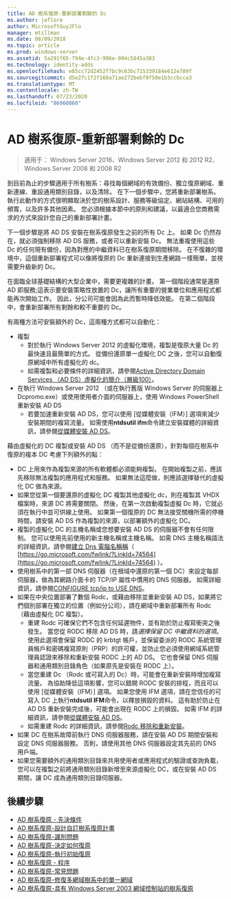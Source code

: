 ```yaml
---
title: AD 樹系復原-重新部署剩餘的 Dc
ms.author: joflore
author: MicrosoftGuyJFlo
manager: mtillman
ms.date: 08/09/2018
ms.topic: article
ms.prod: windows-server
ms.assetid: 5a291f65-794e-4fc3-996e-094c5845a383
ms.technology: identity-adds
ms.openlocfilehash: e85cc72d2452f7bc9c63bc715339184e612e789f
ms.sourcegitcommit: d5e27c1f2f168a71ae272bebf8f50e1b3ccbcca3
ms.translationtype: MT
ms.contentlocale: zh-TW
ms.lasthandoff: 07/23/2020
ms.locfileid: "86960860"
---
```

# <a name="ad-forest-recovery---redeploy-remaining-dcs"></a>AD 樹系復原-重新部署剩餘的 Dc

>適用于： Windows Server 2016、Windows Server 2012 和 2012 R2、Windows Server 2008 和 2008 R2

到目前為止的步驟適用于所有樹系：尋找每個網域的有效備份、獨立復原網域、重新連線、重設通用類別目錄，以及清除。 在下一個步驟中，您將重新部署樹系。 執行此動作的方式很明顯取決於您的樹系設計、服務等級協定、網站結構、可用的頻寬，以及許多其他因素。 您必須根據本節中的原則和建議，以最適合您商務需求的方式來設計您自己的重新部署計畫。  
  
下一個步驟是將 AD DS 安裝在樹系復原發生之前的所有 Dc 上。 如果 Dc 仍然存在，就必須強制移除 AD DS 服務，或者可以重新安裝 Dc。 無法重複使用這些 Dc 的任何現有備份，因為對應的中繼資料已在樹系復原期間移除。 在不復雜的環境中，這個重新部署程式可以像將復原的 Dc 重新連接到生產網路一樣簡單，並視需要升級新的 Dc。  
  
在面臨全球基礎結構的大型企業中，需要更複雜的計畫。 第一個階段通常是還原 AD 即服務;這表示要安裝策略性放置的 Dc，讓所有重要的營業單位和應用程式都能再次開始工作。 因此，分公司可能會因為此而暫時降低效能。 在第二個階段中，會重新部署所有剩餘和較不重要的 Dc。  
  
 有兩種方法可安裝額外的 Dc，這兩種方式都可以自動化：  
  
- 複製  
   - 對於執行 Windows Server 2012 的虛擬化環境，複製是復原大量 Dc 的最快速且最簡單的方式。 從備份還原單一虛擬化 DC 之後，您可以自動復原網域中所有虛擬化的 dc。  
   - 如需複製和必要條件的詳細資訊，請參閱[Active Directory Domain Services （AD DS）虛擬化的簡介（層級100）](./managing-rid-issuance.md)。  
- 在執行 Windows Server 2012 （或在執行舊版 Windows Server 的伺服器上 Dcpromo.exe）或使用使用者介面的伺服器上，使用 Windows PowerShell 重新安裝 AD DS  
   - 若要加速重新安裝 AD DS，您可以使用 [從媒體安裝（IFM）] 選項來減少安裝期間的複寫流量。 如需使用**ntdsutil ifm**命令建立安裝媒體的詳細資訊，請參閱[從媒體安裝 AD DS](./managing-rid-issuance.md)。  

藉由虛擬化的 DC 複製或安裝 AD DS （而不是從備份還原），針對每個在樹系中復原的複本 DC 考慮下列額外的點：  
  
- DC 上用來作為複製來源的所有軟體都必須能夠複製。 在開始複製之前，應該先移除無法複製的應用程式和服務。 如果無法這麼做，則應該選擇替代的虛擬化 DC 做為來源。  
- 如果您從第一個要還原的虛擬化 DC 複製其他虛擬化 dc，則在複製其 VHDX 檔案時，來源 DC 將需要關閉。 然後，在第一次啟動複製虛擬 Dc 時，它就必須在執行中並可供線上使用。 如果第一個復原的 DC 無法接受關機所需的停機時間，請安裝 AD DS 作為複製的來源，以部署額外的虛擬化 DC。  
- 複製的虛擬化 DC 的主機名稱或您想要安裝 AD DS 的伺服器不會有任何限制。 您可以使用先前使用的新主機名稱或主機名稱。 如需 DNS 主機名稱語法的詳細資訊，請參閱[建立 Dns 電腦名稱稱](/previous-versions/windows/it-pro/windows-server-2003/cc785282(v=ws.10))（ [https://go.microsoft.com/fwlink/?LinkId=74564](https://go.microsoft.com/fwlink/?LinkId=74564) ）。  
- 使用樹系中的第一部 DNS 伺服器（在根域中還原的第一個 DC）來設定每部伺服器，做為其網路介面卡的 TCP/IP 屬性中慣用的 DNS 伺服器。 如需詳細資訊，請參閱[CONFIGURE tcp/ip to USE DNS](/previous-versions/windows/it-pro/windows-server-2003/cc779282(v=ws.10))。  
- 如果在中央位置部署了數個 Rodc，或藉由移除並重新安裝 AD DS，如果將它們個別部署在獨立的位置（例如分公司），請在網域中重新部署所有 Rodc （藉由虛擬化 DC 複製）。  
   - 重建 Rodc 可確保它們不包含任何延遲物件，並有助於防止複寫衝突之後發生。 當您從 RODC 移除 AD DS 時，請*選擇保留 DC 中繼資料的選項*。 使用此選項會保留 RODC 的 krbtgt 帳戶，並保留委派的 RODC 系統管理員帳戶和密碼複寫原則（PRP）的許可權，並防止您必須使用網域系統管理員認證來移除和重新安裝 RODC 上的 AD DS。 它也會保留 DNS 伺服器和通用類別目錄角色（如果原先是安裝在 RODC 上）。  
   - 當您重建 Dc （Rodc 或可寫入的 Dc）時，可能會在重新安裝時增加複寫流量。 為協助降低這項影響，您可以錯開 RODC 安裝的排程，而且可以使用 [從媒體安裝（IFM）] 選項。 如果您使用 IFM 選項，請在您信任的可寫入 DC 上執行**ntdsutil IFM**命令，以釋放損毀的資料。 這有助於防止在 AD DS 重新安裝完成後，可能會出現在 RODC 上的損毀。 如需 IFM 的詳細資訊，請參閱[從媒體安裝 AD DS](./managing-rid-issuance.md)。  
   - 如需重建 Rodc 的詳細資訊，請參閱[Rodc 移除和重新安裝](/previous-versions/windows/it-pro/windows-server-2003/cc779282(v=ws.10))。  
- 如果 DC 在樹系故障前執行 DNS 伺服器服務，請在安裝 AD DS 期間安裝和設定 DNS 伺服器服務。 否則，請使用其他 DNS 伺服器設定其先前的 DNS 用戶端。  
- 如果您需要額外的通用類別目錄來共用使用者或應用程式的驗證或查詢負載，您可以在複製之前將通用類別目錄新增至來源虛擬化 DC，或在安裝 AD DS 期間，讓 DC 成為通用類別目錄伺服器。  
  
## <a name="next-steps"></a>後續步驟

- [AD 樹系復原 - 先決條件](AD-Forest-Recovery-Prerequisties.md)  
- [AD 樹系復原-設計自訂樹系復原計畫](AD-Forest-Recovery-Devising-a-Plan.md)  
- [AD 樹系復原-識別問題](AD-Forest-Recovery-Identify-the-Problem.md)
- [AD 樹系復原-決定如何復原](AD-Forest-Recovery-Determine-how-to-Recover.md)
- [AD 樹系復原-執行初始復原](AD-Forest-Recovery-Perform-initial-recovery.md)  
- [AD 樹系復原 - 程序](AD-Forest-Recovery-Procedures.md)  
- [AD 樹系復原-常見問題](AD-Forest-Recovery-FAQ.md)  
- [AD 樹系復原-修復多網域樹系中的單一網域](AD-Forest-Recovery-Single-Domain-in-Multidomain-Recovery.md)  
- [AD 樹系復原-具有 Windows Server 2003 網域控制站的樹系復原](AD-Forest-Recovery-Windows-Server-2003.md)
